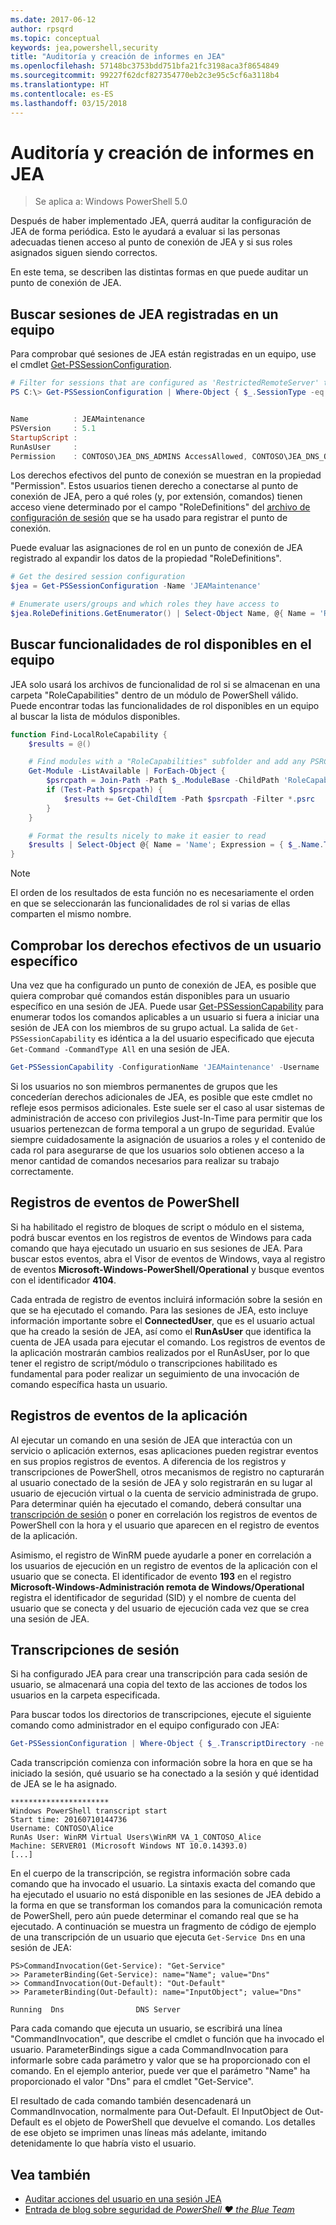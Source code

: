 ```yaml
---
ms.date: 2017-06-12
author: rpsqrd
ms.topic: conceptual
keywords: jea,powershell,security
title: "Auditoría y creación de informes en JEA"
ms.openlocfilehash: 57148bc3753bdd751bfa21fc3198aca3f8654849
ms.sourcegitcommit: 99227f62dcf827354770eb2c3e95c5cf6a3118b4
ms.translationtype: HT
ms.contentlocale: es-ES
ms.lasthandoff: 03/15/2018
---
```

# <a name="auditing-and-reporting-on-jea"></a>Auditoría y creación de informes en JEA

> Se aplica a: Windows PowerShell 5.0

Después de haber implementado JEA, querrá auditar la configuración de JEA de forma periódica.
Esto le ayudará a evaluar si las personas adecuadas tienen acceso al punto de conexión de JEA y si sus roles asignados siguen siendo correctos.

En este tema, se describen las distintas formas en que puede auditar un punto de conexión de JEA.

## <a name="find-registered-jea-sessions-on-a-machine"></a>Buscar sesiones de JEA registradas en un equipo

Para comprobar qué sesiones de JEA están registradas en un equipo, use el cmdlet [Get-PSSessionConfiguration](https://msdn.microsoft.com/powershell/reference/5.1/microsoft.powershell.core/get-pssessionconfiguration).

```powershell
# Filter for sessions that are configured as 'RestrictedRemoteServer' to find JEA-like session configurations
PS C:\> Get-PSSessionConfiguration | Where-Object { $_.SessionType -eq 'RestrictedRemoteServer' }


Name          : JEAMaintenance
PSVersion     : 5.1
StartupScript :
RunAsUser     :
Permission    : CONTOSO\JEA_DNS_ADMINS AccessAllowed, CONTOSO\JEA_DNS_OPERATORS AccessAllowed, CONTOSO\JEA_DNS_AUDITORS AccessAllowed
```

Los derechos efectivos del punto de conexión se muestran en la propiedad "Permission".
Estos usuarios tienen derecho a conectarse al punto de conexión de JEA, pero a qué roles (y, por extensión, comandos) tienen acceso viene determinado por el campo "RoleDefinitions" del [archivo de configuración de sesión](session-configurations.md) que se ha usado para registrar el punto de conexión.

Puede evaluar las asignaciones de rol en un punto de conexión de JEA registrado al expandir los datos de la propiedad "RoleDefinitions".

```powershell
# Get the desired session configuration
$jea = Get-PSSessionConfiguration -Name 'JEAMaintenance'

# Enumerate users/groups and which roles they have access to
$jea.RoleDefinitions.GetEnumerator() | Select-Object Name, @{ Name = 'Role Capabilities'; Expression = { $_.Value.RoleCapabilities } }
```

## <a name="find-available-role-capabilities-on-the-machine"></a>Buscar funcionalidades de rol disponibles en el equipo

JEA solo usará los archivos de funcionalidad de rol si se almacenan en una carpeta "RoleCapabilities" dentro de un módulo de PowerShell válido.
Puede encontrar todas las funcionalidades de rol disponibles en un equipo al buscar la lista de módulos disponibles.

```powershell
function Find-LocalRoleCapability {
    $results = @()

    # Find modules with a "RoleCapabilities" subfolder and add any PSRC files to the result set
    Get-Module -ListAvailable | ForEach-Object {
        $psrcpath = Join-Path -Path $_.ModuleBase -ChildPath 'RoleCapabilities'
        if (Test-Path $psrcpath) {
            $results += Get-ChildItem -Path $psrcpath -Filter *.psrc
        }
    }

    # Format the results nicely to make it easier to read
    $results | Select-Object @{ Name = 'Name'; Expression = { $_.Name.TrimEnd('.psrc') }}, @{ Name = 'Path'; Expression = { $_.FullName }} | Sort-Object Name
}
```

> [!NOTE]
> El orden de los resultados de esta función no es necesariamente el orden en que se seleccionarán las funcionalidades de rol si varias de ellas comparten el mismo nombre.

## <a name="check-effective-rights-for-a-specific-user"></a>Comprobar los derechos efectivos de un usuario específico

Una vez que ha configurado un punto de conexión de JEA, es posible que quiera comprobar qué comandos están disponibles para un usuario específico en una sesión de JEA.
Puede usar [Get-PSSessionCapability](https://msdn.microsoft.com/powershell/reference/5.1/microsoft.powershell.core/Get-PSSessionCapability) para enumerar todos los comandos aplicables a un usuario si fuera a iniciar una sesión de JEA con los miembros de su grupo actual.
La salida de `Get-PSSessionCapability` es idéntica a la del usuario especificado que ejecuta `Get-Command -CommandType All` en una sesión de JEA.

```powershell
Get-PSSessionCapability -ConfigurationName 'JEAMaintenance' -Username 'CONTOSO\Alice'
```

Si los usuarios no son miembros permanentes de grupos que les concederían derechos adicionales de JEA, es posible que este cmdlet no refleje esos permisos adicionales.
Este suele ser el caso al usar sistemas de administración de acceso con privilegios Just-In-Time para permitir que los usuarios pertenezcan de forma temporal a un grupo de seguridad.
Evalúe siempre cuidadosamente la asignación de usuarios a roles y el contenido de cada rol para asegurarse de que los usuarios solo obtienen acceso a la menor cantidad de comandos necesarios para realizar su trabajo correctamente.

## <a name="powershell-event-logs"></a>Registros de eventos de PowerShell

Si ha habilitado el registro de bloques de script o módulo en el sistema, podrá buscar eventos en los registros de eventos de Windows para cada comando que haya ejecutado un usuario en sus sesiones de JEA.
Para buscar estos eventos, abra el Visor de eventos de Windows, vaya al registro de eventos **Microsoft-Windows-PowerShell/Operational** y busque eventos con el identificador **4104**.

Cada entrada de registro de eventos incluirá información sobre la sesión en que se ha ejecutado el comando.
Para las sesiones de JEA, esto incluye información importante sobre el **ConnectedUser**, que es el usuario actual que ha creado la sesión de JEA, así como el **RunAsUser** que identifica la cuenta de JEA usada para ejecutar el comando.
Los registros de eventos de la aplicación mostrarán cambios realizados por el RunAsUser, por lo que tener el registro de script/módulo o transcripciones habilitado es fundamental para poder realizar un seguimiento de una invocación de comando específica hasta un usuario.

## <a name="application-event-logs"></a>Registros de eventos de la aplicación

Al ejecutar un comando en una sesión de JEA que interactúa con un servicio o aplicación externos, esas aplicaciones pueden registrar eventos en sus propios registros de eventos.
A diferencia de los registros y transcripciones de PowerShell, otros mecanismos de registro no capturarán al usuario conectado de la sesión de JEA y solo registrarán en su lugar al usuario de ejecución virtual o la cuenta de servicio administrada de grupo.
Para determinar quién ha ejecutado el comando, deberá consultar una [transcripción de sesión](#session-transcripts) o poner en correlación los registros de eventos de PowerShell con la hora y el usuario que aparecen en el registro de eventos de la aplicación.

Asimismo, el registro de WinRM puede ayudarle a poner en correlación a los usuarios de ejecución en un registro de eventos de la aplicación con el usuario que se conecta.
El identificador de evento **193** en el registro **Microsoft-Windows-Administración remota de Windows/Operational** registra el identificador de seguridad (SID) y el nombre de cuenta del usuario que se conecta y del usuario de ejecución cada vez que se crea una sesión de JEA.

## <a name="session-transcripts"></a>Transcripciones de sesión

Si ha configurado JEA para crear una transcripción para cada sesión de usuario, se almacenará una copia del texto de las acciones de todos los usuarios en la carpeta especificada.

Para buscar todos los directorios de transcripciones, ejecute el siguiente comando como administrador en el equipo configurado con JEA:

```powershell
Get-PSSessionConfiguration | Where-Object { $_.TranscriptDirectory -ne $null } | Format-Table Name, TranscriptDirectory
```

Cada transcripción comienza con información sobre la hora en que se ha iniciado la sesión, qué usuario se ha conectado a la sesión y qué identidad de JEA se le ha asignado.

```
**********************
Windows PowerShell transcript start
Start time: 20160710144736
Username: CONTOSO\Alice
RunAs User: WinRM Virtual Users\WinRM VA_1_CONTOSO_Alice
Machine: SERVER01 (Microsoft Windows NT 10.0.14393.0)
[...]
```

En el cuerpo de la transcripción, se registra información sobre cada comando que ha invocado el usuario.
La sintaxis exacta del comando que ha ejecutado el usuario no está disponible en las sesiones de JEA debido a la forma en que se transforman los comandos para la comunicación remota de PowerShell, pero aún puede determinar el comando real que se ha ejecutado.
A continuación se muestra un fragmento de código de ejemplo de una transcripción de un usuario que ejecuta `Get-Service Dns` en una sesión de JEA:

```
PS>CommandInvocation(Get-Service): "Get-Service"
>> ParameterBinding(Get-Service): name="Name"; value="Dns"
>> CommandInvocation(Out-Default): "Out-Default"
>> ParameterBinding(Out-Default): name="InputObject"; value="Dns"

Running  Dns                DNS Server
```

Para cada comando que ejecuta un usuario, se escribirá una línea "CommandInvocation", que describe el cmdlet o función que ha invocado el usuario.
ParameterBindings sigue a cada CommandInvocation para informarle sobre cada parámetro y valor que se ha proporcionado con el comando.
En el ejemplo anterior, puede ver que el parámetro "Name" ha proporcionado el valor "Dns" para el cmdlet "Get-Service".

El resultado de cada comando también desencadenará un CommandInvocation, normalmente para Out-Default. El InputObject de Out-Default es el objeto de PowerShell que devuelve el comando.
Los detalles de ese objeto se imprimen unas líneas más adelante, imitando detenidamente lo que habría visto el usuario.

## <a name="see-also"></a>Vea también

- [Auditar acciones del usuario en una sesión JEA](audit-and-report.md)
- [Entrada de blog sobre seguridad de *PowerShell ♥ the Blue Team*](https://blogs.msdn.microsoft.com/powershell/2015/06/09/powershell-the-blue-team/)


